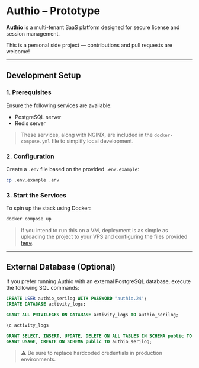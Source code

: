 # Authio – Prototype

**Authio** is a multi-tenant SaaS platform designed for secure license and session management.

This is a personal side project — contributions and pull requests are welcome!

---

## Development Setup

### 1. Prerequisites

Ensure the following services are available:

- PostgreSQL server
- Redis server

> These services, along with NGINX, are included in the `docker-compose.yml` file to simplify local development.

### 2. Configuration

Create a `.env` file based on the provided `.env.example`:

```bash
cp .env.example .env
```

### 3. Start the Services

To spin up the stack using Docker:

```bash
docker compose up
```

> If you intend to run this on a VM, deployment is as simple as uploading the project to your VPS and configuring the files provided [here](https://github.com/rllko/Multi-Tenant-Auth-Service/releases).

---

## External Database (Optional)

If you prefer running Authio with an external PostgreSQL database, execute the following SQL commands:

```sql
CREATE USER authio_serilog WITH PASSWORD 'authio.24';
CREATE DATABASE activity_logs;

GRANT ALL PRIVILEGES ON DATABASE activity_logs TO authio_serilog;

\c activity_logs

GRANT SELECT, INSERT, UPDATE, DELETE ON ALL TABLES IN SCHEMA public TO authio_serilog;
GRANT USAGE, CREATE ON SCHEMA public TO authio_serilog;
```

> ⚠️ Be sure to replace hardcoded credentials in production environments.